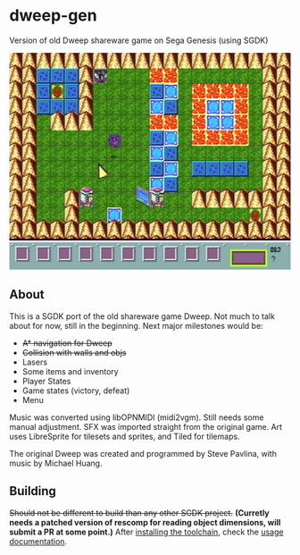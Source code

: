 # dweep-gen
Version of old Dweep shareware game on Sega Genesis (using SGDK)

![Screenshot of the game](screenshot.png "Game screenshot")

## About

This is a SGDK port of the old shareware game Dweep.
Not much to talk about for now, still in the beginning.
Next major milestones would be:
+ ~~A* navigation for Dweep~~
+ ~~Collision with walls and objs~~
+ Lasers
+ Some items and inventory
+ Player States
+ Game states (victory, defeat)
+ Menu


Music was converted using libOPNMIDI (midi2vgm). Still needs some manual adjustment.
SFX was imported straight from the original game.
Art uses LibreSprite for tilesets and sprites, and Tiled for tilemaps.

The original Dweep was created and programmed by Steve Pavlina, with music by Michael Huang.

## Building

~~Should not be different to build than any other SGDK project.~~ **(Curretly needs a patched version of rescomp for reading object dimensions, will submit a PR at some point.)** After [installing the toolchain](https://github.com/Stephane-D/SGDK/wiki/SGDK-Installation),
check the [usage documentation](https://github.com/Stephane-D/SGDK/wiki/SGDK-Usage).


